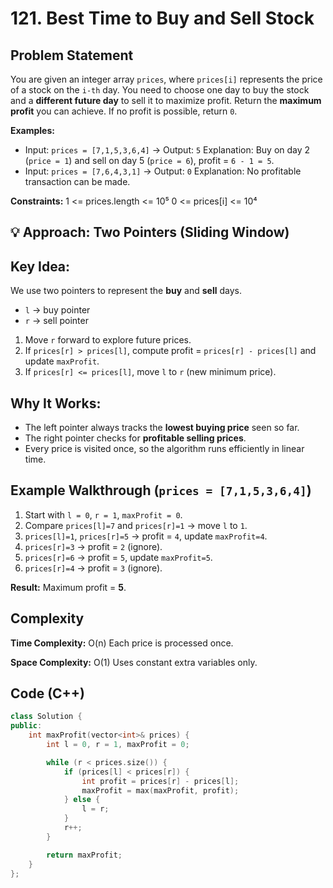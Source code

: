 # 121. Best Time to Buy and Sell Stock

## Problem Statement

You are given an integer array `prices`, where `prices[i]` represents the price of a stock on the `i-th` day.
You need to choose one day to buy the stock and a **different future day** to sell it to maximize profit.
Return the **maximum profit** you can achieve.
If no profit is possible, return `0`.

**Examples:**

* Input: `prices = [7,1,5,3,6,4]` → Output: `5`
  Explanation: Buy on day 2 (`price = 1`) and sell on day 5 (`price = 6`), profit = `6 - 1 = 5`.
* Input: `prices = [7,6,4,3,1]` → Output: `0`
  Explanation: No profitable transaction can be made.

**Constraints:**
1 <= prices.length <= 10⁵
0 <= prices[i] <= 10⁴

## 💡 Approach: Two Pointers (Sliding Window)

## Key Idea:

We use two pointers to represent the **buy** and **sell** days.

* `l` → buy pointer
* `r` → sell pointer

1. Move `r` forward to explore future prices.
2. If `prices[r] > prices[l]`, compute profit = `prices[r] - prices[l]` and update `maxProfit`.
3. If `prices[r] <= prices[l]`, move `l` to `r` (new minimum price).

## Why It Works:

* The left pointer always tracks the **lowest buying price** seen so far.
* The right pointer checks for **profitable selling prices**.
* Every price is visited once, so the algorithm runs efficiently in linear time.

## Example Walkthrough (`prices = [7,1,5,3,6,4]`)

1. Start with `l = 0`, `r = 1`, `maxProfit = 0`.
2. Compare `prices[l]=7` and `prices[r]=1` → move `l` to `1`.
3. `prices[l]=1`, `prices[r]=5` → profit = `4`, update `maxProfit=4`.
4. `prices[r]=3` → profit = `2` (ignore).
5. `prices[r]=6` → profit = `5`, update `maxProfit=5`.
6. `prices[r]=4` → profit = `3` (ignore).

**Result:** Maximum profit = **5**.

## Complexity

**Time Complexity:** O(n)
Each price is processed once.

**Space Complexity:** O(1)
Uses constant extra variables only.

## Code (C++)

```cpp
class Solution {
public:
    int maxProfit(vector<int>& prices) {
        int l = 0, r = 1, maxProfit = 0;

        while (r < prices.size()) {
            if (prices[l] < prices[r]) {
                int profit = prices[r] - prices[l];
                maxProfit = max(maxProfit, profit);
            } else {
                l = r;
            }
            r++;
        }

        return maxProfit;
    }
};
```
